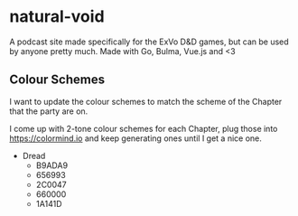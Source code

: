# natural-void
A podcast site made specifically for the ExVo D&amp;D games, but can be used by anyone pretty much. Made with Go, Bulma, Vue.js and &lt;3

## Colour Schemes
I want to update the colour schemes to match the scheme of the Chapter that the party are on.

I come up with 2-tone colour schemes for each Chapter, plug those into https://colormind.io and keep generating ones until I get a nice one.

- Dread
  - B9ADA9
  - 656993
  - 2C0047
  - 660000
  - 1A141D
